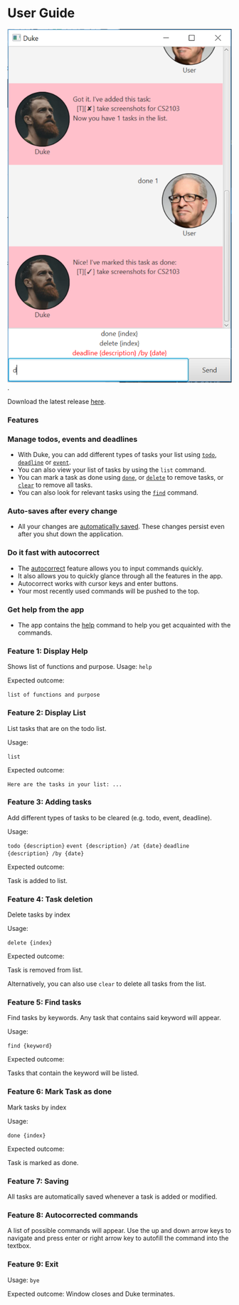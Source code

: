 # User Guide

![alt text](http://github.com/crazoter/duke/blob/master/docs/Ui.png "Image of Ui").

Download the latest release [here](http://github.com/crazoter/duke/releases).

### Features

### Manage todos, events and deadlines
* With Duke, you can add different types of tasks your list  using [`todo`](#task), [`deadline`](#task) or [`event`](#task).
* You can also view your list of tasks by using the `list` command.
* You can mark a task as done using [`done`](#done), or [`delete`](#delete) to remove tasks, or [`clear`](#clear) to remove all tasks.
* You can also look for relevant tasks using the [`find`](#find) command.

### Auto-saves after every change
* All your changes are [automatically saved](#autosave). These changes persist even after you shut down the application.

### Do it fast with autocorrect
* The [autocorrect](#autocorrect) feature allows you to input commands quickly.
* It also allows you to quickly glance through all the features in the app.
* Autocorrect works with cursor keys and enter buttons.
* Your most recently used commands will be pushed to the top.

### Get help from the app
* The app contains the [help](#help) command to help you get acquainted with the commands.

### <a name="help"></a> Feature 1: Display Help
Shows list of functions and purpose.
Usage:
`help`

Expected outcome:

`list of functions and purpose`

### <a name="list"></a> Feature 2: Display List
List tasks that are on the todo list.

Usage:

`list`

Expected outcome:

`Here are the tasks in your list: ...`

### <a name="task"></a> Feature 3: Adding tasks
Add different types of tasks to be cleared (e.g. todo, event, deadline).

Usage:

`todo {description}`
`event {description} /at {date}`
`deadline {description} /by {date}`

Expected outcome:

Task is added to list.

### <a name="delete"></a>Feature 4: Task deletion
Delete tasks by index

Usage:

`delete {index}`

Expected outcome:

Task is removed from list.

Alternatively, you can also use `clear` to delete all tasks from the list.

### <a name="done"></a>Feature 5: Find tasks
Find tasks by keywords. Any task that contains said keyword will appear.

Usage:

`find {keyword}`

Expected outcome:

Tasks that contain the keyword will be listed.

### <a name="done"></a>Feature 6: Mark Task as done
Mark tasks by index

Usage:

`done {index}`

Expected outcome:

Task is marked as done.


### <a name="autosave"></a>Feature 7: Saving
All tasks are automatically saved whenever a task is added or modified.

### <a name="autocorrect"></a>Feature 8: Autocorrected commands
A list of possible commands will appear. Use the up and down arrow keys to navigate and press enter or right arrow key to autofill the command into the textbox.

### Feature 9: Exit
Usage:
`bye`

Expected outcome:
Window closes and Duke terminates.

